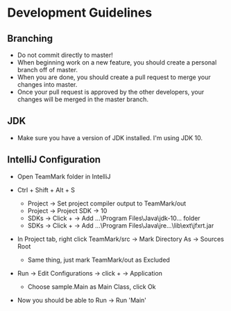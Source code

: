 # Development Guidelines

## Branching
- Do not commit directly to master!
- When beginning work on a new feature, you should create a personal branch off of master.  
- When you are done, you should create a pull request to merge your changes into master.  
- Once your pull request is approved by the other developers, your changes will be merged in the master branch.  
  
## JDK
- Make sure you have a version of JDK installed.  I'm using JDK 10.

## IntelliJ Configuration
- Open TeamMark folder in IntelliJ  
  

- Ctrl + Shift + Alt + S
    - Project -> Set project compiler output to TeamMark/out
    - Project -> Project SDK -> 10
    - SDKs -> Click + -> Add ...\Program Files\Java\jdk-10... folder
    - SDKs -> Click + -> Add ...\Program Files\Java\jre...\lib\ext\jfxrt.jar
  
- In Project tab, right click TeamMark/src -> Mark Directory As -> Sources Root
    - Same thing, just mark TeamMark/out as Excluded
  
- Run -> Edit Configurations -> click + -> Application
    - Choose sample.Main as Main Class, click Ok
  
- Now you should be able to Run -> Run 'Main'
